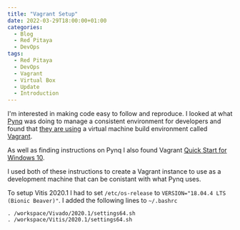 ```yaml
---
title: "Vagrant Setup"
date: 2022-03-29T18:00:00+01:00
categories:
  - Blog
  - Red Pitaya
  - DevOps
tags:
  - Red Pitaya
  - DevOps
  - Vagrant
  - Virtual Box
  - Update
  - Introduction
---
```


I'm interested in making code easy to follow and reproduce. I looked at what [Pynq](http://www.pynq.io/) was doing to manage a consistent environment for developers and found that [they are using](https://pynq.readthedocs.io/en/latest/pynq_sd_card.html) a virtual machine build environment called [Vagrant](https://www.vagrantup.com/).

As well as finding instructions on Pynq I also found Vagrant [Quick Start for Windows 10](https://www.swtestacademy.com/quick-start-vagrant-windows-10/).

I used both of these instructions to create a Vagrant instance to use as a development machine that can be conistant with what Pynq uses.

To setup Vitis 2020.1 I had to set `/etc/os-release` to `VERSION="18.04.4 LTS (Bionic Beaver)"`.
I added the following lines to `~/.bashrc`
```
. /workspace/Vivado/2020.1/settings64.sh
. /workspace/Vitis/2020.1/settings64.sh
```
